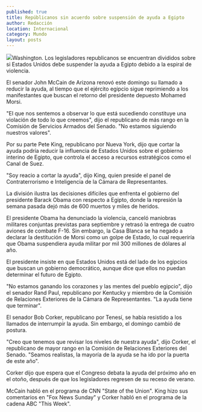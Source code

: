 ```yaml
---
published: true
title: Repúblicanos sin acuerdo sobre suspensión de ayuda a Egipto
author: Redacción
location: Internacional
category: Mundo
layout: posts
---
```


![](http://i.imgur.com/K74vMfZm.jpg)Washington. Los legisladores republicanos se encuentran divididos sobre si Estados Unidos debe suspender la ayuda a Egipto debido a la espiral de violencia.

El senador John McCain de Arizona renovó este domingo su llamado a reducir la ayuda, al tiempo que el ejército egipcio sigue reprimiendo a los manifestantes que buscan el retorno del presidente depuesto Mohamed Morsi.

"El que nos sentemos a observar lo que está sucediendo constituye una violación de todo lo que creemos", dijo el republicano de más rango en la Comisión de Servicios Armados del Senado. "No estamos siguiendo nuestros valores".

Por su parte Pete King, republicano por Nueva York, dijo que cortar la ayuda podría reducir la influencia de Estados Unidos sobre el gobierno interino de Egipto, que controla el acceso a recursos estratégicos como el Canal de Suez.

"Soy reacio a cortar la ayuda", dijo King, quien preside el panel de Contraterrorismo e Inteligencia de la Cámara de Representantes.

La división ilustra las decisiones difíciles que enfrenta el gobierno del presidente Barack Obama con respecto a Egipto, donde la represión la semana pasada dejó más de 600 muertos y miles de heridos.

El presidente Obama ha denunciado la violencia, canceló maniobras militares conjuntas previstas para septiembre y retrasó la entrega de cuatro aviones de combate F-16. Sin embargo, la Casa Blanca se ha negado a declarar la destitución de Morsi como un golpe de Estado, lo cual requeriría que Obama suspendiera ayuda militar por mil 300 millones de dólares al año.

El presidente insiste en que Estados Unidos está del lado de los egipcios que buscan un gobierno democrático, aunque dice que ellos no puedan determinar el futuro de Egipto.

"No estamos ganando los corazones y las mentes del pueblo egipcio", dijo el senador Rand Paul, republicano por Kentucky y miembro de la Comisión de Relaciones Exteriores de la Cámara de Representantes. "La ayuda tiene que terminar".

El senador Bob Corker, republicano por Tenesí, se había resistido a los llamados de interrumpir la ayuda. Sin embargo, el domingo cambió de postura.

"Creo que tenemos que revisar los niveles de nuestra ayuda", dijo Corker, el republicano de mayor rango en la Comisión de Relaciones Exteriores del Senado. "Seamos realistas, la mayoría de la ayuda se ha ido por la puerta de este año".

Corker dijo que espera que el Congreso debata la ayuda del próximo año en el otoño, después de que los legisladores regresen de su receso de verano.

McCain habló en el programa de CNN "State of the Union". King hizo sus comentarios en "Fox News Sunday" y Corker habló en el programa de la cadena ABC "This Week".
